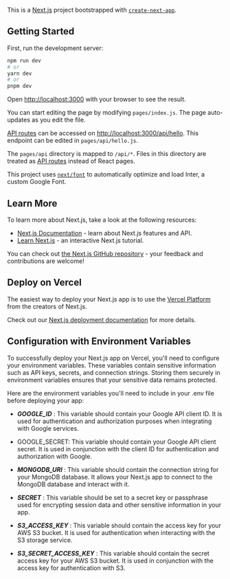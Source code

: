 This is a [Next.js](https://nextjs.org/) project bootstrapped with [`create-next-app`](https://github.com/vercel/next.js/tree/canary/packages/create-next-app).

## Getting Started

First, run the development server:

```bash
npm run dev
# or
yarn dev
# or
pnpm dev
```

Open [http://localhost:3000](http://localhost:3000) with your browser to see the result.

You can start editing the page by modifying `pages/index.js`. The page auto-updates as you edit the file.

[API routes](https://nextjs.org/docs/api-routes/introduction) can be accessed on [http://localhost:3000/api/hello](http://localhost:3000/api/hello). This endpoint can be edited in `pages/api/hello.js`.

The `pages/api` directory is mapped to `/api/*`. Files in this directory are treated as [API routes](https://nextjs.org/docs/api-routes/introduction) instead of React pages.

This project uses [`next/font`](https://nextjs.org/docs/basic-features/font-optimization) to automatically optimize and load Inter, a custom Google Font.

## Learn More

To learn more about Next.js, take a look at the following resources:

- [Next.js Documentation](https://nextjs.org/docs) - learn about Next.js features and API.
- [Learn Next.js](https://nextjs.org/learn) - an interactive Next.js tutorial.

You can check out [the Next.js GitHub repository](https://github.com/vercel/next.js/) - your feedback and contributions are welcome!

## Deploy on Vercel

The easiest way to deploy your Next.js app is to use the [Vercel Platform](https://vercel.com/new?utm_medium=default-template&filter=next.js&utm_source=create-next-app&utm_campaign=create-next-app-readme) from the creators of Next.js.

Check out our [Next.js deployment documentation](https://nextjs.org/docs/deployment) for more details.

## Configuration with Environment Variables

To successfully deploy your Next.js app on Vercel, you'll need to configure your environment variables. These variables contain sensitive information such as API keys, secrets, and connection strings. Storing them securely in environment variables ensures that your sensitive data remains protected.

Here are the environment variables you'll need to include in your .env file before deploying your app:

- ***GOOGLE_ID*** : This variable should contain your Google API client ID. It is used for authentication and authorization purposes when integrating with Google services.

- GOOGLE_SECRET: This variable should contain your Google API client secret. It is used in conjunction with the client ID for authentication and authorization with Google.

- ***MONGODB_URI*** : This variable should contain the connection string for your MongoDB database. It allows your Next.js app to connect to the MongoDB database and interact with it.

- ***SECRET*** : This variable should be set to a secret key or passphrase used for encrypting session data and other sensitive information in your app.

- ***S3_ACCESS_KEY*** : This variable should contain the access key for your AWS S3 bucket. It is used for authentication when interacting with the S3 storage service.

- ***S3_SECRET_ACCESS_KEY*** : This variable should contain the secret access key for your AWS S3 bucket. It is used in conjunction with the access key for authentication with S3.